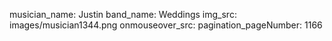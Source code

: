 musician_name: Justin
band_name: Weddings
img_src: images/musician1344.png
onmouseover_src: 
pagination_pageNumber: 1166